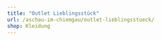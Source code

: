 ```yaml
---
title: "Outlet Lieblingsstück"
url: /aschau-im-chiemgau/outlet-lieblingsstueck/
shop: Kleidung
---
```

